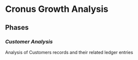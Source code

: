 Cronus Growth Analysis
======================

Phases
------

### _Customer Analysis_


Analysis of Customers records and their related ledger entries
